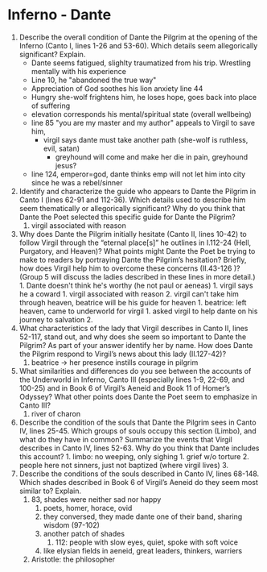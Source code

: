 # Inferno - Dante
1. Describe the overall condition of Dante the Pilgrim at the opening of the Inferno (Canto I, lines 1-26 and 53-60). Which details seem allegorically significant? Explain.
	- Dante seems fatigued, slighlty traumatized from his trip. Wrestling mentally with his experience
	- Line 10, he "abandoned the true way"
	- Appreciation of God soothes his lion anxiety line 44
	- Hungry she-wolf frightens him, he loses hope, goes back into place of suffering
	- elevation corresponds his mental/spiritual state (overall wellbeing)
	- line 85 "you are my master and my author" appeals to Virgil to save him,
		- virgil says dante must take another path (she-wolf is ruthless, evil, satan)
			- greyhound will come and make her die in pain, greyhound jesus?
	- line 124, emperor=god, dante thinks emp will not let him into city since he was a rebel/sinner
2. Identify and characterize the guide who appears to Dante the Pilgrim in Canto I (lines 62-91 and 112-36). Which details used to describe him seem thematically or allegorically significant? Why do you think that Dante the Poet selected this specific guide for Dante the Pilgrim?
	1. virgil associated with reason
3. Why does Dante the Pilgrim initially hesitate (Canto II, lines 10-42) to follow Virgil through the “eternal place[s]” he outlines in I.112-24 (Hell, Purgatory, and Heaven)? What points might Dante the Poet be trying to make to readers by portraying Dante the Pilgrim’s hesitation? Briefly, how does Virgil help him to overcome these concerns (II.43-126 )? (Group 5 will discuss the ladies described in these lines in more detail.)
		1. Dante doesn't think he's worthy (he not paul or aeneas)
		1. virgil says he a coward
			1. virgil associated with reason
		2. virgil can't take him through heaven, beatrice will be his guide for heaven
			1. beatrice: left heaven, came to underworld for virgil
				1. asked virgil to help dante on his journey to salvation
				2. 
4. What characteristics of the lady that Virgil describes in Canto II, lines 52-117, stand out, and why does she seem so important to Dante the Pilgrim? As part of your answer identify her by name. How does Dante the Pilgrim respond to Virgil’s news about this lady (II.127-42)?
	1. beatrice -> her presence instills courage in pilgrim
5. What similarities and differences do you see between the accounts of the Underworld in Inferno, Canto III (especially lines 1-9, 22-69, and 100-25) and in Book 6 of Virgil’s Aeneid and Book 11 of Homer’s Odyssey? What other points does Dante the Poet seem to emphasize in Canto III?
	1. river of charon
6. Describe the condition of the souls that Dante the Pilgrim sees in Canto IV, lines 25-45. Which groups of souls occupy this section (Limbo), and what do they have in common? Summarize the events that Virgil describes in Canto IV, lines 52-63. Why do you think that Dante includes this account?
		1. limbo: no weeping, only sighing
			1. grief w/o torture
			2. people here not sinners, just not baptized (where virgil lives)
			3. 
7. Describe the conditions of the souls described in Canto IV, lines 68-148. Which shades described in Book 6 of Virgil’s Aeneid do they seem most similar to? Explain.
	1. 83, shades were neither sad nor happy
		1. poets, homer, horace, ovid
		2. they conversed, they made dante one of their band, sharing wisdom (97-102)
		3. another patch of shades
			1. 112: people with slow eyes, quiet, spoke with soft voice
		4. like elysian fields in aeneid, great leaders, thinkers, warriers
	2. Aristotle: the philosopher
